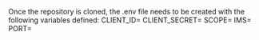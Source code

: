 Once the repository is cloned, the .env file needs to be created with the following variables defined:
CLIENT_ID=
CLIENT_SECRET=
SCOPE=
IMS=
PORT=
